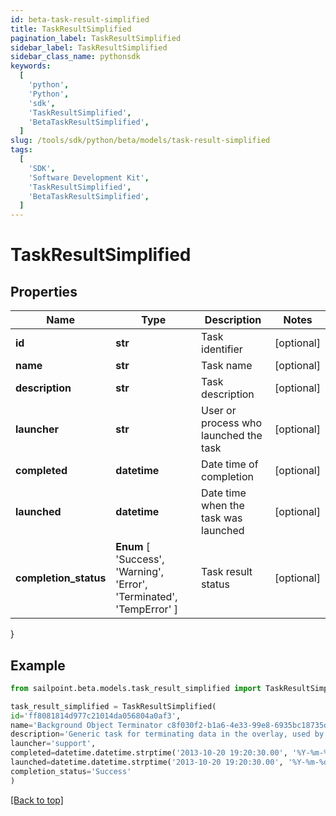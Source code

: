 ```yaml
---
id: beta-task-result-simplified
title: TaskResultSimplified
pagination_label: TaskResultSimplified
sidebar_label: TaskResultSimplified
sidebar_class_name: pythonsdk
keywords:
  [
    'python',
    'Python',
    'sdk',
    'TaskResultSimplified',
    'BetaTaskResultSimplified',
  ]
slug: /tools/sdk/python/beta/models/task-result-simplified
tags:
  [
    'SDK',
    'Software Development Kit',
    'TaskResultSimplified',
    'BetaTaskResultSimplified',
  ]
---
```


# TaskResultSimplified

## Properties

| Name | Type | Description | Notes |
| --- | --- | --- | --- |
| **id** | **str** | Task identifier | [optional] |
| **name** | **str** | Task name | [optional] |
| **description** | **str** | Task description | [optional] |
| **launcher** | **str** | User or process who launched the task | [optional] |
| **completed** | **datetime** | Date time of completion | [optional] |
| **launched** | **datetime** | Date time when the task was launched | [optional] |
| **completion_status** | **Enum** [ 'Success', 'Warning', 'Error', 'Terminated', 'TempError' ] | Task result status | [optional] |

}

## Example

```python
from sailpoint.beta.models.task_result_simplified import TaskResultSimplified

task_result_simplified = TaskResultSimplified(
id='ff8081814d977c21014da056804a0af3',
name='Background Object Terminator c8f030f2-b1a6-4e33-99e8-6935bc18735d',
description='Generic task for terminating data in the overlay, used by the TerminationService.',
launcher='support',
completed=datetime.datetime.strptime('2013-10-20 19:20:30.00', '%Y-%m-%d %H:%M:%S.%f'),
launched=datetime.datetime.strptime('2013-10-20 19:20:30.00', '%Y-%m-%d %H:%M:%S.%f'),
completion_status='Success'
)

```

[[Back to top]](#)
